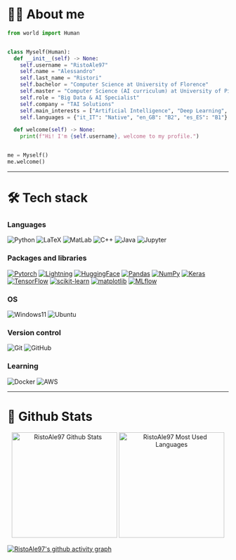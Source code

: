 # 🧑‍💻 About me
```python
from world import Human


class Myself(Human):
  def __init__(self) -> None:
    self.username = "RistoAle97"
    self.name = "Alessandro"
    self.last_name = "Ristori"
    self.bachelor = "Computer Science at University of Florence"
    self.master = "Computer Science (AI curriculum) at University of Pisa"
    self.role = "Big Data & AI Specialist"
    self.company = "TAI Solutions"
    self.main_interests = ["Artificial Intelligence", "Deep Learning", "Natural Language Processing"]
    self.languages = {"it_IT": "Native", "en_GB": "B2", "es_ES": "B1"}

  def welcome(self) -> None:
    print(f"Hi! I'm {self.username}, welcome to my profile.")


me = Myself()
me.welcome()
```

---

# :hammer_and_wrench: Tech stack
### Languages
![Python](https://img.shields.io/badge/Python-3776AB?style=for-the-badge&logo=python&logoColor=white)
![LaTeX](https://img.shields.io/badge/latex-008080?style=for-the-badge&logo=latex&logoColor=white)
![MatLab](https://img.shields.io/badge/matlab-e16737?style=for-the-badge&logo=matlab&logoColor=white)
![C++](https://img.shields.io/badge/c++-00599C?style=for-the-badge&logo=c%2B%2B&logoColor=white)
![Java](https://img.shields.io/badge/java-ED8B00?style=for-the-badge&logo=java&logoColor=white)
![Jupyter](https://img.shields.io/badge/Jupyter-F37626?style=for-the-badge&logo=jupyter&logoColor=white)

### Packages and libraries
[![Pytorch](https://img.shields.io/badge/PyTorch-EE4C2C?style=for-the-badge&logo=pytorch&logoColor=white)](https://github.com/pytorch/pytorch)
[![Lightning](https://img.shields.io/badge/Lightning-792DE4?style=for-the-badge&logo=lightning&logoColor=white)](https://github.com/Lightning-AI/lightning)
[![HuggingFace](https://img.shields.io/badge/huggingface-FFD21E?style=for-the-badge&logo=huggingface&logoColor=black)](https://github.com/huggingface/transformers)
[![Pandas](https://img.shields.io/badge/pandas-150458?style=for-the-badge&logo=pandas&logoColor=white)](https://github.com/pandas-dev/pandas)
[![NumPy](https://img.shields.io/badge/numpy-013243?style=for-the-badge&logo=numpy&logoColor=white)](https://github.com/numpy/numpy)
[![Keras](https://img.shields.io/badge/Keras-D00000?style=for-the-badge&logo=Keras&logoColor=white)](https://github.com/keras-team/keras)
[![TensorFlow](https://img.shields.io/badge/TensorFlow-FF6F00?style=for-the-badge&logo=TensorFlow&logoColor=white)](https://github.com/tensorflow/tensorflow)
[![scikit-learn](https://img.shields.io/badge/scikit--learn-F7931E?style=for-the-badge&logo=scikit-learn&logoColor=white)](https://github.com/scikit-learn/scikit-learn)
[![matplotlib](https://img.shields.io/badge/matplotlib-65BAEA?style=for-the-badge&logo=matplotlib&logoColor=white)](https://github.com/matplotlib/matplotlib)
[![MLflow](https://img.shields.io/badge/MLflow-0194E2?style=for-the-badge&logo=MLflow&logoColor=white)](https://github.com/mlflow/mlflow)

### OS
![Windows11](https://img.shields.io/badge/Windows11-0078D4?style=for-the-badge&logo=windows11&logoColor=white)
![Ubuntu](https://img.shields.io/badge/Ubuntu-E95420?style=for-the-badge&logo=ubuntu&logoColor=white)

### Version control
![Git](https://img.shields.io/badge/Git-F05032?style=for-the-badge&logo=git&logoColor=white)
![GitHub](https://img.shields.io/badge/GitHub-181717?style=for-the-badge&logo=github&logoColor=white)

### Learning
![Docker](https://img.shields.io/badge/Docker-2496ED?style=for-the-badge&logo=docker&logoColor=white)
![AWS](https://img.shields.io/badge/AWS-232F3E?style=for-the-badge&logo=amazon-web-services&logoColor=white)

---

# :bookmark_tabs: Github Stats

<div align="center">
  <img src="https://github-readme-stats.vercel.app/api?username=RistoAle97&show=reviews,discussions_started&show_icons=true&count_private=true&hide_border=true&theme=github_dark&bg_color=00000000" alt="RistoAle97 Github Stats" height=240/>
  <img src="https://github-readme-stats.vercel.app/api/top-langs/?username=RistoAle97&langs_count=3&hide_border=true&theme=github_dark&bg_color=00000000" alt="RistoAle97 Most Used Languages" height=240/>
</div>

[![RistoAle97's github activity graph](https://github-readme-activity-graph.vercel.app/graph?username=RistoAle97&theme=github-dark&hide_border=true&custom_title=RistoAle97%20Activity%20Graph)](https://github.com/ashutosh00710/github-readme-activity-graph)
